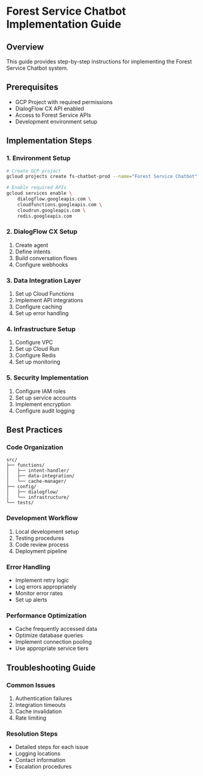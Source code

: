 # Forest Service Chatbot Implementation Guide

## Overview
This guide provides step-by-step instructions for implementing the Forest Service Chatbot system.

## Prerequisites
- GCP Project with required permissions
- DialogFlow CX API enabled
- Access to Forest Service APIs
- Development environment setup

## Implementation Steps

### 1. Environment Setup
```bash
# Create GCP project
gcloud projects create fs-chatbot-prod --name="Forest Service Chatbot"

# Enable required APIs
gcloud services enable \
    dialogflow.googleapis.com \
    cloudfunctions.googleapis.com \
    cloudrun.googleapis.com \
    redis.googleapis.com
```

### 2. DialogFlow CX Setup
1. Create agent
2. Define intents
3. Build conversation flows
4. Configure webhooks

### 3. Data Integration Layer
1. Set up Cloud Functions
2. Implement API integrations
3. Configure caching
4. Set up error handling

### 4. Infrastructure Setup
1. Configure VPC
2. Set up Cloud Run
3. Configure Redis
4. Set up monitoring

### 5. Security Implementation
1. Configure IAM roles
2. Set up service accounts
3. Implement encryption
4. Configure audit logging

## Best Practices

### Code Organization
```
src/
├── functions/
│   ├── intent-handler/
│   ├── data-integration/
│   └── cache-manager/
├── config/
│   ├── dialogflow/
│   └── infrastructure/
└── tests/
```

### Development Workflow
1. Local development setup
2. Testing procedures
3. Code review process
4. Deployment pipeline

### Error Handling
- Implement retry logic
- Log errors appropriately
- Monitor error rates
- Set up alerts

### Performance Optimization
- Cache frequently accessed data
- Optimize database queries
- Implement connection pooling
- Use appropriate service tiers

## Troubleshooting Guide

### Common Issues
1. Authentication failures
2. Integration timeouts
3. Cache invalidation
4. Rate limiting

### Resolution Steps
- Detailed steps for each issue
- Logging locations
- Contact information
- Escalation procedures